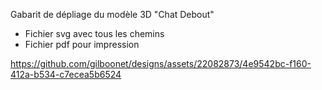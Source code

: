 Gabarit de dépliage du modèle 3D "Chat Debout"

- Fichier svg avec tous les chemins
- Fichier pdf pour impression



https://github.com/gilboonet/designs/assets/22082873/4e9542bc-f160-412a-b534-c7ecea5b6524


